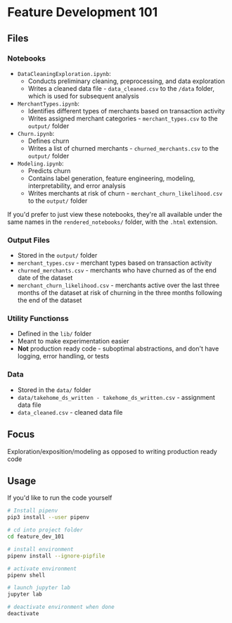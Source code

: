 # Feature Development 101

## Files

### Notebooks
- `DataCleaningExploration.ipynb`: 
    - Conducts preliminary cleaning, preprocessing, and data exploration
    - Writes a cleaned data file - `data_cleaned.csv` to the `/data` folder, which is used for subsequent analysis
- `MerchantTypes.ipynb`: 
    - Identifies different types of merchants based on transaction activity
    - Writes assigned merchant categories - `merchant_types.csv` to the `output/` folder
- `Churn.ipynb`: 
    - Defines churn
    - Writes a list of churned merchants - `churned_merchants.csv` to the `output/` folder
- `Modeling.ipynb`: 
    - Predicts churn
    - Contains label generation, feature engineering, modeling, interpretability, and error analysis
    - Writes merchants at risk of churn - `merchant_churn_likelihood.csv` to the `output/` folder

If you'd prefer to just view these notebooks, they're all available under the same names in the `rendered_notebooks/` folder, with the `.html` extension.

### Output Files
- Stored in the `output/` folder
- `merchant_types.csv` - merchant types based on transaction activity
- `churned_merchants.csv` - merchants who have churned as of the end date of the dataset
- `merchant_churn_likelihood.csv` - merchants active over the last three months of the dataset at risk of churning in the three months following the end of the dataset

### Utility Functionss
- Defined in the `lib/` folder
- Meant to make experimentation easier
- **Not** production ready code - suboptimal abstractions, and don't have logging, error handling, or tests

### Data
- Stored in the `data/` folder
- `data/takehome_ds_written - takehome_ds_written.csv` - assignment data file
- `data_cleaned.csv` - cleaned data file


## Focus
Exploration/exposition/modeling as opposed to writing production ready code

## Usage
If you'd like to run the code yourself
```bash
# Install pipenv
pip3 install --user pipenv

# cd into project folder
cd feature_dev_101

# install environment
pipenv install --ignore-pipfile

# activate environment
pipenv shell

# launch jupyter lab
jupyter lab

# deactivate environment when done
deactivate
```
